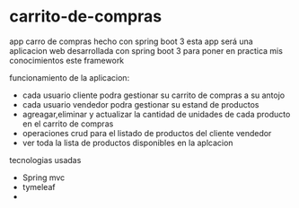 # carrito-de-compras
app carro de compras hecho con spring boot 3
esta app será una aplicacion web desarrollada con spring boot 3
para poner en practica mis conocimientos este framework 

funcionamiento de la aplicacion:
- cada usuario cliente podra gestionar su carrito de compras  a su antojo
- cada usuario vendedor podra gestionar su estand de productos
- agreagar,eliminar y actualizar la cantidad de unidades de cada producto en el carrito de compras 
- operaciones crud para el listado de productos del cliente vendedor
- ver toda la lista de productos disponibles en la aplcacion
  
tecnologias usadas
- Spring mvc
- tymeleaf
- 

